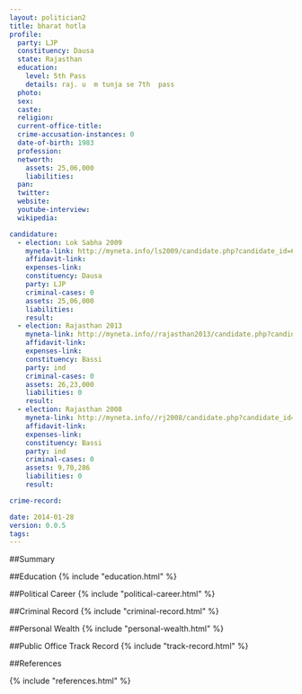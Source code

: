 ```yaml
---
layout: politician2
title: bharat hotla
profile: 
  party: LJP
  constituency: Dausa
  state: Rajasthan
  education: 
    level: 5th Pass
    details: raj. u  m tunja se 7th  pass
  photo: 
  sex: 
  caste: 
  religion: 
  current-office-title: 
  crime-accusation-instances: 0
  date-of-birth: 1983
  profession: 
  networth: 
    assets: 25,06,000
    liabilities: 
  pan: 
  twitter: 
  website: 
  youtube-interview: 
  wikipedia: 

candidature: 
  - election: Lok Sabha 2009
    myneta-link: http://myneta.info/ls2009/candidate.php?candidate_id=6270
    affidavit-link: 
    expenses-link: 
    constituency: Dausa 
    party: LJP
    criminal-cases: 0
    assets: 25,06,000
    liabilities: 
    result:  
  - election: Rajasthan 2013
    myneta-link: http://myneta.info//rajasthan2013/candidate.php?candidate_id=1940
    affidavit-link: 
    expenses-link: 
    constituency: Bassi 
    party: ind
    criminal-cases: 0
    assets: 26,23,000
    liabilities: 0
    result:  
  - election: Rajasthan 2008
    myneta-link: http://myneta.info//rj2008/candidate.php?candidate_id=1040
    affidavit-link: 
    expenses-link: 
    constituency: Bassi 
    party: ind
    criminal-cases: 0
    assets: 9,70,286
    liabilities: 0
    result:  

crime-record: 

date: 2014-01-28
version: 0.0.5
tags: 
---
```

##Summary


##Education
{% include "education.html" %}


##Political Career
{% include "political-career.html" %}


##Criminal Record
{% include "criminal-record.html" %}


##Personal Wealth
{% include "personal-wealth.html" %}


##Public Office Track Record
{% include "track-record.html" %}


##References


{% include "references.html" %}